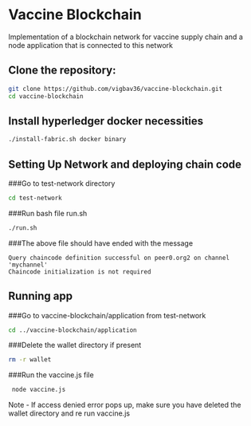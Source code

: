 # Vaccine Blockchain

Implementation of a blockchain network for vaccine supply chain and a node application that is connected to this network

## Clone the repository:

  ```bash
  git clone https://github.com/vigbav36/vaccine-blockchain.git
  cd vaccine-blockchain
  ```

## Install hyperledger docker necessities
  ```bash
  ./install-fabric.sh docker binary
  ```
## Setting Up Network and deploying chain code

###Go to test-network directory 

  ```bash
  cd test-network
  ```

###Run bash file run.sh

  ```bash
  ./run.sh
  ```

###The above file should have ended with the message 

 ```text
 Query chaincode definition successful on peer0.org2 on channel 'mychannel'
 Chaincode initialization is not required
 ```

## Running app

###Go to vaccine-blockchain/application from test-network

  ```bash
  cd ../vaccine-blockchain/application
  ```

###Delete the wallet directory if present 

```bash
rm -r wallet
```

###Run the vaccine.js file
 ```bash
  node vaccine.js
  ```


Note - If access denied error pops up, make sure you have deleted the wallet directory and re run vaccine.js
